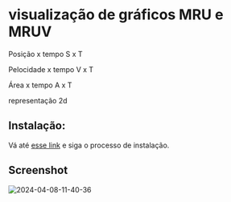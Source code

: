 <h1>visualização de gráficos MRU  e MRUV</h1>

Posição x tempo
S x T

Pelocidade x tempo
V x T

Área x tempo
A x T 

representação 2d

<h2>Instalação:</h2>
<p>Vá até <a href="https://github.com/AlgumCorrupto/mru-v/releases/tag/v1.0">esse link</a> e siga o processo de instalação.</p>

<h2>Screenshot</h2>

![2024-04-08-11-40-36](https://github.com/AlgumCorrupto/mru-v/assets/112904295/4d3921db-3cab-4e8f-a605-66b92b88a4b6)
